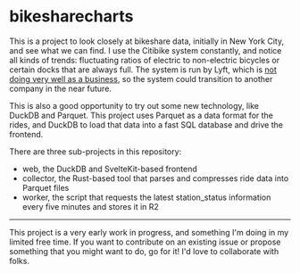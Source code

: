 # bikesharecharts

This is a project to look closely at bikeshare data, initially
in New York City, and see what we can find. I use the Citibike
system constantly, and notice all kinds of trends: fluctuating
ratios of electric to non-electric bicycles or certain docks that
are always full. The system is run by Lyft, which is [not
doing very well as a business](https://www.curbed.com/2023/04/lyft-bike-share-citi-bike.html), so the
system could transition to another company in the near future.

This is also a good opportunity to try out some new technology, like DuckDB
and Parquet. This project uses Parquet as a data format for the rides,
and DuckDB to load that data into a fast SQL database and drive the frontend.

There are three sub-projects in this repository:

- web, the DuckDB and SvelteKit-based frontend
- collector, the Rust-based tool that parses and compresses ride data into Parquet files
- worker, the script that requests the latest station_status information every five minutes and stores it in R2

---

This project is a very early work in progress, and something I'm
doing in my limited free time. If you want to contribute on an
existing issue or propose something that you might want to do,
go for it! I'd love to collaborate with folks.
